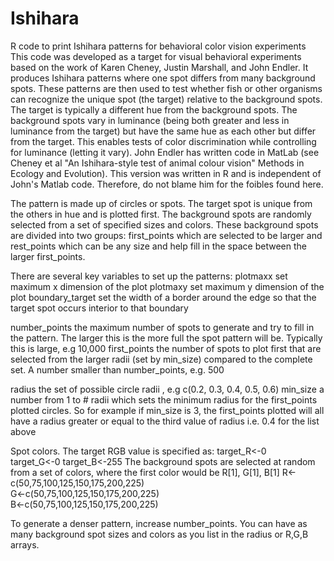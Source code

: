 # Ishihara
R code to print Ishihara patterns for behavioral color vision experiments
This code was developed as a target for visual behavioral experiments based on the work of Karen Cheney, 
Justin Marshall, and John Endler.  It produces Ishihara patterns where one spot differs from many background 
spots.  These patterns are then used to test whether fish or other organisms can recognize the unique spot (the target) 
relative to the background spots.  The target is typically a different hue from the background spots.  The
background spots vary in luminance (being both greater and less in luminance from the target) but have the same hue as 
each other but differ from the target. This enables tests of color discrimination while controlling for luminance 
(letting it vary).  John Endler has written code in MatLab (see Cheney et al "An Ishihara-style test of animal colour 
vision" Methods in Ecology and Evolution).  This version was written in R and is independent of John's Matlab code. 
Therefore, do not blame him for the foibles found here.

The pattern is made up of circles or spots.  The target spot is unique from the others in hue and is plotted first.  The 
background spots are randomly selected from a set of specified sizes and colors.  These background spots are 
divided into two groups: first_points which are selected to be larger and rest_points which can be any size and help fill 
in the space between the larger first_points.

There are several key variables to set up the patterns:
plotmaxx        set maximum x dimension of the plot
plotmaxy        set maximum y dimension of the plot
boundary_target set the width of a border around the edge so that the target spot occurs interior to that boundary

number_points   the maximum number of spots to generate and try to fill in the pattern.  The larger this is the more full the 
spot pattern will be. Typically this is large, e.g 10,000
first_points    the number of spots to plot first that are selected from the larger radii (set by min_size) compared 
to the complete set.  A number smaller than number_points, e.g. 500

radius          the set of possible circle radii , e.g c(0.2, 0.3, 0.4, 0.5, 0.6)
min_size        a number from 1 to # radii which sets the minimum radius for the first_points plotted circles.  So for 
example if min_size is 3, the first_points plotted will all have a radius greater or equal to the third value of radius
i.e. 0.4 for the list above

Spot colors. The target RGB value is specified as:
  target_R<-0  
  target_G<-0
  target_B<-255
The background spots are selected at random from a set of colors, where the first color would be R[1], G[1], B[1]
  R<-c(50,75,100,125,150,175,200,225)   
  G<-c(50,75,100,125,150,175,200,225)   
  B<-c(50,75,100,125,150,175,200,225)
 
To generate a denser pattern, increase number_points. You can have as many background spot sizes and colors as you list 
in the radius or R,G,B arrays.
